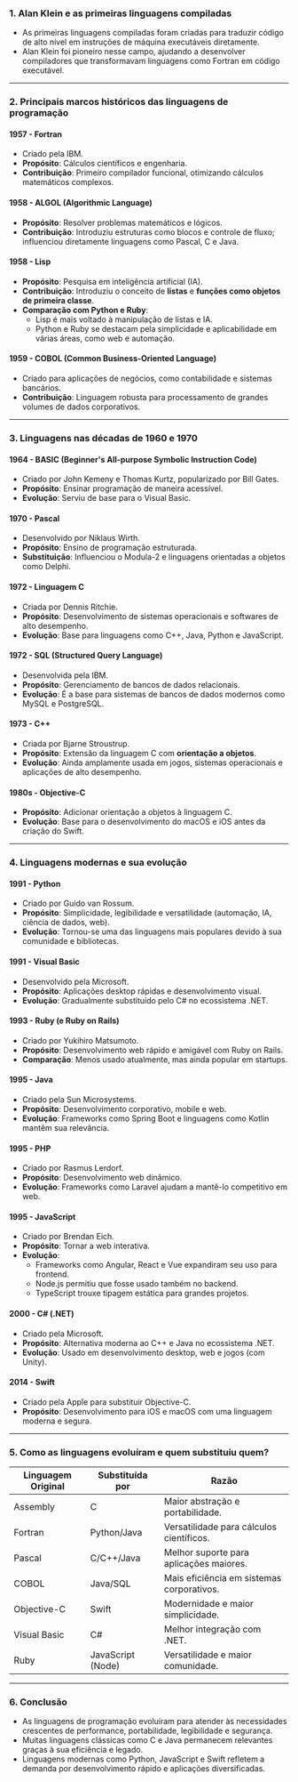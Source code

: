 
### **1. Alan Klein e as primeiras linguagens compiladas**
- As primeiras linguagens compiladas foram criadas para traduzir código de alto nível em instruções de máquina executáveis diretamente.  
- Alan Klein foi pioneiro nesse campo, ajudando a desenvolver compiladores que transformavam linguagens como Fortran em código executável.

---

### **2. Principais marcos históricos das linguagens de programação**
#### **1957 - Fortran**  
- Criado pela IBM.  
- **Propósito**: Cálculos científicos e engenharia.  
- **Contribuição**: Primeiro compilador funcional, otimizando cálculos matemáticos complexos.

#### **1958 - ALGOL (Algorithmic Language)**  
- **Propósito**: Resolver problemas matemáticos e lógicos.  
- **Contribuição**: Introduziu estruturas como blocos e controle de fluxo; influenciou diretamente linguagens como Pascal, C e Java.

#### **1958 - Lisp**  
- **Propósito**: Pesquisa em inteligência artificial (IA).  
- **Contribuição**: Introduziu o conceito de **listas** e **funções como objetos de primeira classe**.  
- **Comparação com Python e Ruby**:  
  - Lisp é mais voltado à manipulação de listas e IA.  
  - Python e Ruby se destacam pela simplicidade e aplicabilidade em várias áreas, como web e automação.  

#### **1959 - COBOL (Common Business-Oriented Language)**  
- Criado para aplicações de negócios, como contabilidade e sistemas bancários.  
- **Contribuição**: Linguagem robusta para processamento de grandes volumes de dados corporativos.  

---

### **3. Linguagens nas décadas de 1960 e 1970**
#### **1964 - BASIC (Beginner's All-purpose Symbolic Instruction Code)**  
- Criado por John Kemeny e Thomas Kurtz, popularizado por Bill Gates.  
- **Propósito**: Ensinar programação de maneira acessível.  
- **Evolução**: Serviu de base para o Visual Basic.  

#### **1970 - Pascal**  
- Desenvolvido por Niklaus Wirth.  
- **Propósito**: Ensino de programação estruturada.  
- **Substituição**: Influenciou o Modula-2 e linguagens orientadas a objetos como Delphi.  

#### **1972 - Linguagem C**  
- Criada por Dennis Ritchie.  
- **Propósito**: Desenvolvimento de sistemas operacionais e softwares de alto desempenho.  
- **Evolução**: Base para linguagens como C++, Java, Python e JavaScript.  

#### **1972 - SQL (Structured Query Language)**  
- Desenvolvida pela IBM.  
- **Propósito**: Gerenciamento de bancos de dados relacionais.  
- **Evolução**: É a base para sistemas de bancos de dados modernos como MySQL e PostgreSQL.

#### **1973 - C++**  
- Criada por Bjarne Stroustrup.  
- **Propósito**: Extensão da linguagem C com **orientação a objetos**.  
- **Evolução**: Ainda amplamente usada em jogos, sistemas operacionais e aplicações de alto desempenho.  

#### **1980s - Objective-C**  
- **Propósito**: Adicionar orientação a objetos à linguagem C.  
- **Evolução**: Base para o desenvolvimento do macOS e iOS antes da criação do Swift.  

---

### **4. Linguagens modernas e sua evolução**
#### **1991 - Python**  
- Criado por Guido van Rossum.  
- **Propósito**: Simplicidade, legibilidade e versatilidade (automação, IA, ciência de dados, web).  
- **Evolução**: Tornou-se uma das linguagens mais populares devido à sua comunidade e bibliotecas.  

#### **1991 - Visual Basic**  
- Desenvolvido pela Microsoft.  
- **Propósito**: Aplicações desktop rápidas e desenvolvimento visual.  
- **Evolução**: Gradualmente substituído pelo C# no ecossistema .NET.  

#### **1993 - Ruby (e Ruby on Rails)**  
- Criado por Yukihiro Matsumoto.  
- **Propósito**: Desenvolvimento web rápido e amigável com Ruby on Rails.  
- **Comparação**: Menos usado atualmente, mas ainda popular em startups.  

#### **1995 - Java**  
- Criado pela Sun Microsystems.  
- **Propósito**: Desenvolvimento corporativo, mobile e web.  
- **Evolução**: Frameworks como Spring Boot e linguagens como Kotlin mantêm sua relevância.  

#### **1995 - PHP**  
- Criado por Rasmus Lerdorf.  
- **Propósito**: Desenvolvimento web dinâmico.  
- **Evolução**: Frameworks como Laravel ajudam a mantê-lo competitivo em web.  

#### **1995 - JavaScript**  
- Criado por Brendan Eich.  
- **Propósito**: Tornar a web interativa.  
- **Evolução**:  
  - Frameworks como Angular, React e Vue expandiram seu uso para frontend.  
  - Node.js permitiu que fosse usado também no backend.  
  - TypeScript trouxe tipagem estática para grandes projetos.  

#### **2000 - C# (.NET)**  
- Criado pela Microsoft.  
- **Propósito**: Alternativa moderna ao C++ e Java no ecossistema .NET.  
- **Evolução**: Usado em desenvolvimento desktop, web e jogos (com Unity).  

#### **2014 - Swift**  
- Criado pela Apple para substituir Objective-C.  
- **Propósito**: Desenvolvimento para iOS e macOS com uma linguagem moderna e segura.  

---

### **5. Como as linguagens evoluíram e quem substituiu quem?**

| **Linguagem Original** | **Substituída por** | **Razão**                              |
|-------------------------|---------------------|---------------------------------------|
| Assembly                | C                  | Maior abstração e portabilidade.      |
| Fortran                 | Python/Java        | Versatilidade para cálculos científicos. |
| Pascal                  | C/C++/Java         | Melhor suporte para aplicações maiores. |
| COBOL                   | Java/SQL           | Mais eficiência em sistemas corporativos. |
| Objective-C             | Swift              | Modernidade e maior simplicidade.     |
| Visual Basic            | C#                 | Melhor integração com .NET.          |
| Ruby                    | JavaScript (Node)  | Versatilidade e maior comunidade.     |

---

### **6. Conclusão**
- As linguagens de programação evoluíram para atender às necessidades crescentes de performance, portabilidade, legibilidade e segurança.  
- Muitas linguagens clássicas como C e Java permanecem relevantes graças à sua eficiência e legado.  
- Linguagens modernas como Python, JavaScript e Swift refletem a demanda por desenvolvimento rápido e aplicações diversificadas.